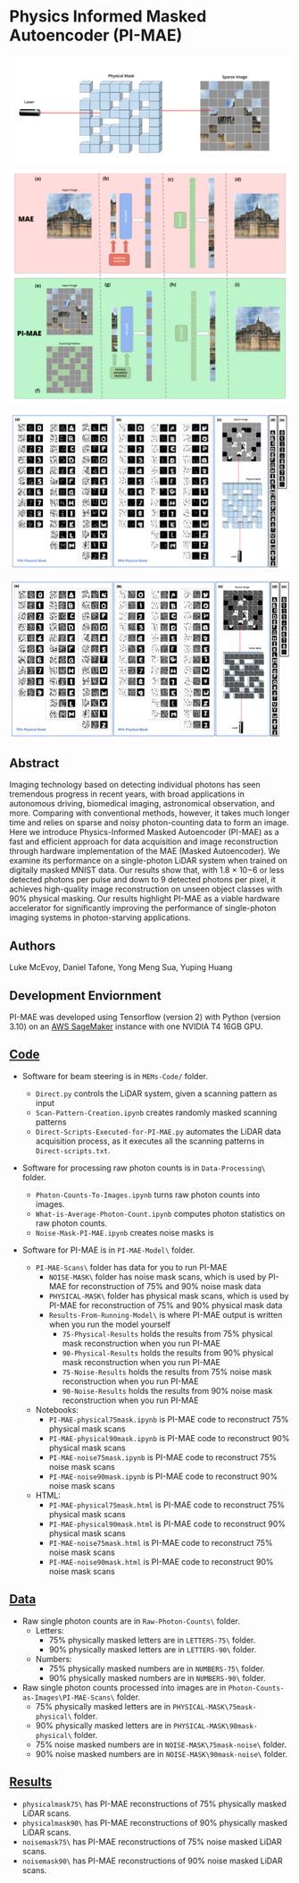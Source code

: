 # Physics Informed Masked Autoencoder (PI-MAE)

![Physical Mask](https://github.com/luke-mcevoy/PI-MAE/blob/main/Figures/With-White-Background/PI-MAE-Physical-Mask-Data-Acquisition.png)

![PIMAE vs MAE](https://github.com/luke-mcevoy/PI-MAE/blob/main/Figures/With-White-Background/PI-MAE-vs-MAE-Architecture.png
)

![PIMAE Physical Mask Results](https://github.com/luke-mcevoy/PI-MAE/blob/main/Figures/With-White-Background/PI-MAE-Physical-Mask-Results.png)

![PIMAE Noise Mask Results](https://github.com/luke-mcevoy/PI-MAE/blob/main/Figures/With-White-Background/PI-MAE-Noise-Mask-Results.png)

## Abstract

Imaging technology based on detecting individual photons has seen tremendous progress in recent years, with broad
applications in autonomous driving, biomedical imaging, astronomical observation, and more. Comparing with conventional
methods, however, it takes much longer time and relies on sparse and noisy photon-counting data to form an image. Here
we introduce Physics-Informed Masked Autoencoder (PI-MAE) as a fast and efficient approach for data acquisition and
image reconstruction through hardware implementation of the MAE (Masked Autoencoder). We examine its performance on
a single-photon LiDAR system when trained on digitally masked MNIST data. Our results show that, with 1.8 × 10−6 or less
detected photons per pulse and down to 9 detected photons per pixel, it achieves high-quality image reconstruction on unseen
object classes with 90% physical masking. Our results highlight PI-MAE as a viable hardware accelerator for significantly
improving the performance of single-photon imaging systems in photon-starving applications.

## Authors

Luke McEvoy, Daniel Tafone, Yong Meng Sua, Yuping Huang

## Development Enviornment

PI-MAE was developed using Tensorflow (version 2) with Python (version 3.10) on an [AWS SageMaker](https://aws.amazon.com/sagemaker/) instance with one NVIDIA T4 16GB GPU.

## [Code](https://github.com/luke-mcevoy/PI-MAE/tree/main/Code)

- Software for beam steering is in `MEMs-Code/` folder.
  - `Direct.py` controls the LiDAR system, given a scanning pattern as input
  - `Scan-Pattern-Creation.ipynb` creates randomly masked scanning patterns
  - `Direct-Scripts-Executed-for-PI-MAE.py` automates the LiDAR data acquisition process, as it executes all the scanning patterns in `Direct-scripts.txt`.

- Software for processing raw photon counts is in `Data-Processing\` folder.
  - `Photon-Counts-To-Images.ipynb` turns raw photon counts into images.
  - `What-is-Average-Photon-Count.ipynb` computes photon statistics on raw photon counts.
  - `Noise-Mask-PI-MAE.ipynb` creates noise masks is

- Software for PI-MAE is in `PI-MAE-Model\` folder.
  - `PI-MAE-Scans\` folder has data for you to run PI-MAE
    - `NOISE-MASK\` folder has noise mask scans, which is used by PI-MAE for reconstruction of 75% and 90% noise mask data
    - `PHYSICAL-MASK\` folder has physical mask scans, which is used by PI-MAE for reconstruction of 75% and 90% physical mask data
    - `Results-From-Running-Model\` is where PI-MAE output is written when you run the model yourself
      - `75-Physical-Results` holds the results from 75% physical mask reconstruction when you run PI-MAE
      - `90-Physical-Results` holds the results from 90% physical mask reconstruction when you run PI-MAE
      - `75-Noise-Results` holds the results from 75% noise mask reconstruction when you run PI-MAE
      - `90-Noise-Results` holds the results from 90% noise mask reconstruction when you run PI-MAE
  - Notebooks:
    - `PI-MAE-physical75mask.ipynb` is PI-MAE code to reconstruct 75% physical mask scans
    - `PI-MAE-physical90mask.ipynb` is PI-MAE code to reconstruct 90% physical mask scans
    - `PI-MAE-noise75mask.ipynb` is PI-MAE code to reconstruct 75% noise mask scans
    - `PI-MAE-noise90mask.ipynb` is PI-MAE code to reconstruct 90% noise mask scans
  - HTML:
    - `PI-MAE-physical75mask.html` is PI-MAE code to reconstruct 75% physical mask scans
    - `PI-MAE-physical90mask.html` is PI-MAE code to reconstruct 90% physical mask scans
    - `PI-MAE-noise75mask.html` is PI-MAE code to reconstruct 75% noise mask scans
    - `PI-MAE-noise90mask.html` is PI-MAE code to reconstruct 90% noise mask scans

## [Data](https://github.com/luke-mcevoy/PI-MAE/tree/main/Data)

- Raw single photon counts are in `Raw-Photon-Counts\` folder.
  - Letters:
    - 75% physically masked letters are in `LETTERS-75\` folder.
    - 90% physically masked letters are in `LETTERS-90\` folder.
  - Numbers:
    - 75% physically masked numbers are in `NUMBERS-75\` folder.
    - 90% physically masked numbers are in `NUMBERS-90\` folder.
- Raw single photon counts processed into images are in `Photon-Counts-as-Images\PI-MAE-Scans\` folder.
  - 75% physically masked letters are in `PHYSICAL-MASK\75mask-physical\` folder.
  - 90% physically masked letters are in `PHYSICAL-MASK\90mask-physical\` folder.
  - 75% noise masked numbers are in `NOISE-MASK\75mask-noise\` folder.
  - 90% noise masked numbers are in `NOISE-MASK\90mask-noise\` folder.

## [Results](https://github.com/luke-mcevoy/PI-MAE/tree/main/Results)

- `physicalmask75\` has PI-MAE reconstructions of 75% physically masked LiDAR scans.
- `physicalmask90\` has PI-MAE reconstructions of 90% physically masked LiDAR scans.
- `noisemask75\` has PI-MAE reconstructions of 75% noise masked LiDAR scans.
- `noisemask90\` has PI-MAE reconstructions of 90% noise masked LiDAR scans.
